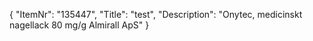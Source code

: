 {
  "ItemNr": "135447",
  "Title": "test",
  "Description": "Onytec, medicinskt nagellack 80 mg/g Almirall ApS"
}